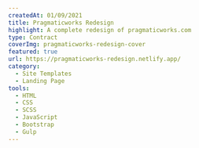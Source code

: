 ```yaml
---
createdAt: 01/09/2021
title: Pragmaticworks Redesign
highlight: A complete redesign of pragmaticworks.com
type: Contract
coverImg: pragmaticworks-redesign-cover
featured: true
url: https://pragmaticworks-redesign.netlify.app/
category:
  - Site Templates
  - Landing Page
tools:
  - HTML
  - CSS
  - SCSS
  - JavaScript
  - Bootstrap
  - Gulp
---
```

